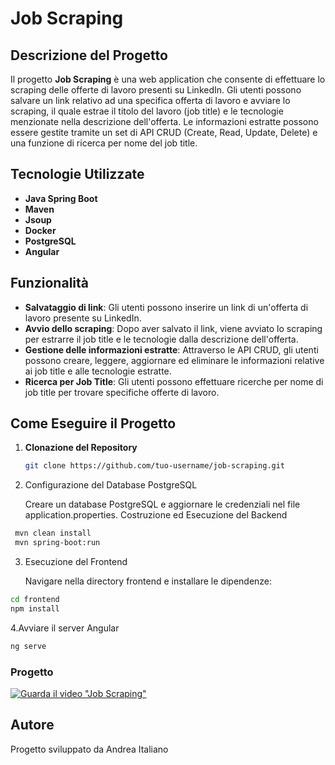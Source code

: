 # Job Scraping

## Descrizione del Progetto

Il progetto **Job Scraping** è una web application che consente di effettuare lo scraping delle offerte di lavoro presenti su LinkedIn. Gli utenti possono salvare un link relativo ad una specifica offerta di lavoro e avviare lo scraping, il quale estrae il titolo del lavoro (job title) e le tecnologie menzionate nella descrizione dell'offerta. Le informazioni estratte possono essere gestite tramite un set di API CRUD (Create, Read, Update, Delete) e una funzione di ricerca per nome del job title.

## Tecnologie Utilizzate

- **Java Spring Boot**
- **Maven**
- **Jsoup**
- **Docker**
- **PostgreSQL**
- **Angular**

## Funzionalità

- **Salvataggio di link**: Gli utenti possono inserire un link di un'offerta di lavoro presente su LinkedIn.
- **Avvio dello scraping**: Dopo aver salvato il link, viene avviato lo scraping per estrarre il job title e le tecnologie dalla descrizione dell'offerta.
- **Gestione delle informazioni estratte**: Attraverso le API CRUD, gli utenti possono creare, leggere, aggiornare ed eliminare le informazioni relative ai job title e alle tecnologie estratte.
- **Ricerca per Job Title**: Gli utenti possono effettuare ricerche per nome di job title per trovare specifiche offerte di lavoro.


## Come Eseguire il Progetto

1. **Clonazione del Repository**
   ```bash
   git clone https://github.com/tuo-username/job-scraping.git

2. Configurazione del Database PostgreSQL

   Creare un database PostgreSQL e aggiornare le credenziali nel file application.properties.
   Costruzione ed Esecuzione del Backend
  ```bash
   mvn clean install
   mvn spring-boot:run
 ```
3. Esecuzione del Frontend

   Navigare nella directory frontend e installare le dipendenze:
```bash
cd frontend
npm install
```
4.Avviare il server Angular
 ```bash
ng serve
```
### Progetto

[![Guarda il video "Job Scraping"](https://img.youtube.com/vi/83qapjKgV90/maxresdefault.jpg)](https://youtu.be/83qapjKgV90)


## Autore
Progetto sviluppato da Andrea Italiano
